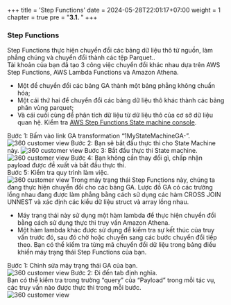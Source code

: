 +++
title = 'Step Functions'
date = 2024-05-28T22:01:17+07:00
weight = 1
chapter = true
pre = "<b>3.1. </b>"
+++

### Step Functions
Step Functions thực hiện chuyển đổi các bảng dữ liệu thô từ nguồn, làm phẳng chúng và chuyển đổi thành các tệp Parquet..  
Tài khoản của bạn đã tạo 3 công việc chuyển đổi khác nhau dựa trên AWS Step Functions, AWS Lambda Functions và Amazon Athena.  
+ Một để chuyển đổi các bảng GA thành một bảng phẳng không chuẩn hóa;
+ Một cái thứ hai để chuyển đổi các bảng dữ liệu thô khác thành các bảng phân vùng parquet;
+ Và cái cuối cùng để phân tích dữ liệu từ dữ liệu thô của cơ sở dữ liệu quan hệ.
Kiểm tra [AWS Step Functions State machine console](https://us-west-2.console.aws.amazon.com/states/home?region=us-west-2#/statemachines).  

Bước 1:  Bấm vào link GA transformation “1MyStateMachineGA-”.
![360 customer view](/images/assets/100.png) 
Bước 2: Bạn sẽ bắt đầu thực thi cho State Machine này.
![360 customer view](/images/assets/101.png) 
Bước 3: Bắt đầu thực thi State machine.
![360 customer view](/images/assets/102.png) 
Bước 4: Bạn không cần thay đổi gì, chấp nhận payload được đề xuất và bắt đầu thực thi.  
Bước 5: Kiểm tra quy trình làm việc.  
![360 customer view](/images/assets/103.png) 
Trong máy trạng thái Step Functions này, chúng ta đang thực hiện chuyển đổi cho các bảng GA. Lược đồ GA có các trường lồng nhau đang được làm phẳng bằng cách sử dụng các hàm CROSS JOIN UNNEST và xác định các kiểu dữ liệu struct và array lồng nhau.  
+ Máy trạng thái này sử dụng một hàm lambda để thực hiện chuyển đổi bằng cách sử dụng thực thi truy vấn Amazon Athena.
+ Một hàm lambda khác được sử dụng để kiểm tra sự kết thúc của truy vấn trước đó, sau đó chờ hoặc chuyển sang các bước chuyển đổi tiếp theo.
Bạn có thể kiểm tra từng mã chuyển đổi dữ liệu trong bảng điều khiển máy trạng thái Step Functions của bạn.  

Bước 1: Chỉnh sửa máy trạng thái GA của bạn.  
![360 customer view](/images/assets/104.png) 
Bước 2: Đi đến tab định nghĩa.  
Bạn có thể kiểm tra trong trường “query” của “Payload” trong mỗi tác vụ, các truy vấn nào được thực thi trong mỗi bước.  
![360 customer view](/images/assets/105.png) 